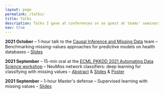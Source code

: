 ```yaml
---
layout: page
permalink: /talks/
title: Talks
description: Talks I gave at conferences or as guest at teams' seminars.
nav: true
---
```

<!-- Date, What, Title, Materials -->

**2021 October**
– 1-hour talk to the [Causal Inference and Missing Data](https://misscausal.gitlabpages.inria.fr/misscausal.gitlab.io/index.html) team
– Benchmarking missing-values approaches for predictive
models on health databases
– [Slides](/assets/pdf/talks_cimd-benchmark_slides.pdf)

**2021 September**
– 15-min oral at the [ECML PKKDD 2021 Automating Data Science workshop](https://sites.google.com/view/autods)
– NeuMiss network classifiers: deep learning for classifying with
missing values
–
[Abstract](/assets/pdf/talks_ads2021_abstract.pdf)
&
[Slides](/assets/pdf/talks_ads2021_slides.pdf)
&
[Poster](/assets/pdf/talks_ads2021_poster.pdf)

**2021 September**
– 1-hour Master's defense
– Supervised learning with missing values
– [Slides](/assets/pdf/talks_masters-defense_slides.pdf)
